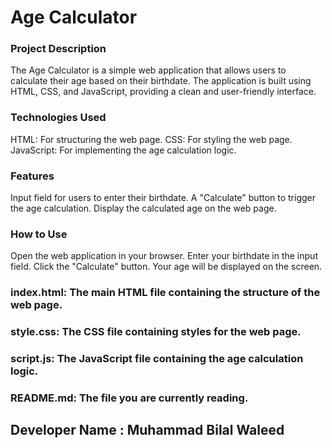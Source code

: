# Age Calculator
### Project Description
The Age Calculator is a simple web application that allows users to calculate their age based on their birthdate. The application is built using HTML, CSS, and JavaScript, providing a clean and user-friendly interface.

### Technologies Used
HTML: For structuring the web page.
CSS: For styling the web page.
JavaScript: For implementing the age calculation logic.

### Features
Input field for users to enter their birthdate.
A "Calculate" button to trigger the age calculation.
Display the calculated age on the web page.

### How to Use
Open the web application in your browser.
Enter your birthdate in the input field.
Click the "Calculate" button.
Your age will be displayed on the screen.

### index.html: The main HTML file containing the structure of the web page.
### style.css: The CSS file containing styles for the web page.
### script.js: The JavaScript file containing the age calculation logic.
### README.md: The file you are currently reading.

## Developer Name : Muhammad Bilal Waleed

